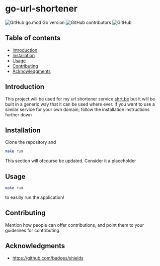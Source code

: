 # go-url-shortener

![GitHub go.mod Go version](https://img.shields.io/github/go-mod/go-version/t0nyandre/go-url-shortener?style=for-the-badge)
![GitHub contributors](https://img.shields.io/github/contributors/t0nyandre/go-url-shortener?style=for-the-badge)
![GitHub](https://img.shields.io/github/license/t0nyandre/go-url-shortener?style=for-the-badge)

## Table of contents

- [Introduction](#introduction)
- [Installation](#installation)
- [Usage](#usage)
- [Contributing](#contributing)
- [Acknowledgments](#acknowledgments)

## Introduction

This project will be used for my url shortener service [shrt.be](https://shrt.be) but it will be built in a generic way that it can be used where ever. If you want to use a similar service for your own domain; follow the installation instructions further down

## Installation

Clone the repository and

```bash
make run
```

This section will ofcourse be updated. Consider it a placeholder

## Usage

```bash
make run
```

to easilly run the application!

## Contributing

Mention how people can offer contributions, and point them to your guidelines for contributing.

## Acknowledgments

- https://github.com/badges/shields
